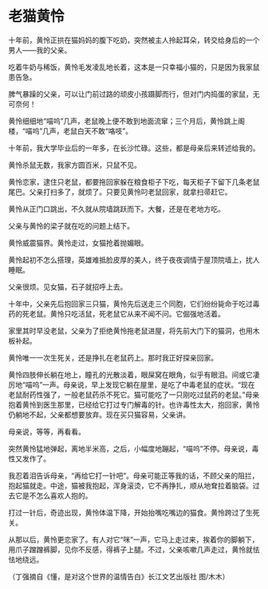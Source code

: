 # 老猫黄怜

十年前，黄怜正拱在猫妈妈的腹下吃奶，突然被主人拎起耳朵，转交给身后的一个男人——我的父亲。 

吃着牛奶与稀饭，黄怜毛发凌乱地长着，这本是一只幸福小猫的，只是因为我家鼠患告急。 

脾气暴躁的父亲，可以让门前过路的顽皮小孩蹑脚而行，但对门内捣蛋的家鼠，无可奈何！ 

黄怜细细地“喵呜”几声，老鼠晚上便不敢到地面流窜；三个月后，黄怜跳上阁楼，“喵呜”几声，老鼠白天不敢“咯吱”。 

十年前，我大学毕业后的一年多，在长沙忙碌。这些，都是母亲后来转述给我的。 

黄怜杀鼠无数，我家方圆百米，只鼠不见。 

黄怜恋家，逮住只老鼠，都要拖回家躲在粮食柜子下吃，每天柜子下留下几条老鼠尾巴。父亲打扫多了，就烦了。只要见黄怜叼老鼠回家，就拿扫帚赶它。 

黄怜从正门口跳出，不久就从院墙跳跃而下。大餐，还是在老地方吃。 

父亲与黄怜的梁子就在吃的问题上结下。 

黄怜威震猫界。黄怜走过，女猫抢着抛媚眼。 

黄怜起初不怎么搭理，英雄难抵脸皮厚的美人，终于夜夜调情于屋顶院墙上，扰人睡眠。 

父亲很烦。见女猫，石子就招呼上去。 

十年中，父亲先后抱回家三只猫，黄怜先后送走三个同胞，它们纷纷毙命于吃过毒药的死老鼠。黄怜只吃活鼠，死老鼠它从来不闻不问。它倔强地活着。 

家里其时早没老鼠，父亲为了拒绝黄怜拖老鼠进屋，将先前大门下的猫洞，也用木板补起。 

黄怜唯一一次生死关，还是挣扎在老鼠药上。那时我正好探亲回家。 

黄怜四肢伸长躺在地上，瞳孔的光散淡着，眼屎窝在眼角，似乎有眼泪。间或它凄厉地“喵呜”一声。母亲说，早上发现它躺在屋里，是吃了中毒老鼠的症状。“现在老鼠耐药性强了，一般老鼠药杀不死它。猫可能吃了一只刚吃过鼠药的老鼠。”母亲抱着黄怜到医生那里，已经给它打过专门解毒的针。也许毒性太大，抱回家，黄怜仍躺地不起，父亲都想要放弃。现在买只猫容易，父亲讲。 

母亲说，等等，再看看。 

突然黄怜猛地弹起，离地半米高，之后，小幅度地蹦起，“喵呜”不停。母亲说，毒性又发作了。 

我忍着泪告诉母亲，“再给它打一针吧”。母亲可能正等我的话，不顾父亲的阻拦，抱起猫就走。中途，猫被我抱起，浑身滚烫，它不再挣扎，顺从地耷拉着脑袋。过去它是不怎么喜欢人抱的。 

打过一针后，奇迹出现，黄怜体温下降，开始抬嘴吃嘴边的猫食。黄怜跨过了生死关。 

从那以后，黄怜更恋家了。有人对它“咪”一声，它马上走过来，挨着你的脚躺下，用爪子蹭蹭裤脚，见你不反感，得裤子上腿。不过，父亲咳嗽几声走过，黄怜就怯怯地绕远。 

（丁强摘自《懂，是对这个世界的温情告白》长江文艺出版社 图/木木）